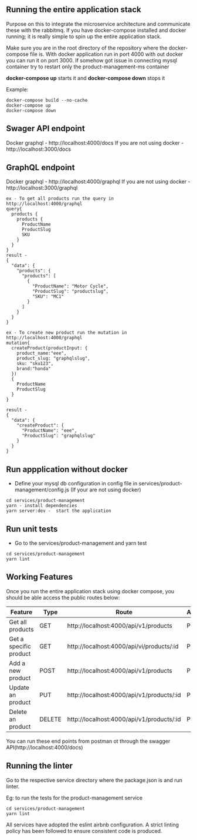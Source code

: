 ## Running the entire application stack
Purpose on this to integrate the microservice architecture and communicate these with the rabbitmq. 
If you have docker-compose installed and docker running; it is really simple to spin up the entire application stack.

Make sure you are in the root directory of the repository where the docker-compose file is.
With docker application run in port 4000 with out docker you can run it on port 3000. 
If somehow got issue in connecting mysql container try to restart only the product-management-ms container

**docker-compose up** starts it and **docker-compose down** stops it

Example:

```
docker-compose build --no-cache
docker-compose up
docker-compose down

```

## Swager API endpoint
Docker graphql - http://localhost:4000/docs
If you are not using docker - http://localhost:3000/docs

## GraphQL endpoint
Docker graphql - http://localhost:4000/graphql
If you are not using docker - http://localhost:3000/graphql


```
ex - To get all products run the query in   http://localhost:4000/graphql
query{
  products {
    products {
      ProductName
      ProductSlug
      SKU
    }
  }
}
result - 
{
  "data": {
    "products": {
      "products": [
        {
          "ProductName": "Motor Cycle",
          "ProductSlug": "productslug",
          "SKU": "MC1"
        }
      ]
    }
  }
}

ex - To create new product run the mutation in   http://localhost:4000/graphql
mutation{
  createProduct(productInput: {
    product_name:"eee",
    product_slug: "graphqlslug",
    sku: "sku123",
    brand:"honda"
  })
  {
  	ProductName
    ProductSlug
  }
}

result - 
{
  "data": {
    "createProduct": {
      "ProductName": "eee",
      "ProductSlug": "graphqlslug"
    }
  }
}

```

## Run appplication without docker
* Define your mysql db configuration in config file in services/product-management/config.js (If your are not using docker)
```
cd services/product-management
yarn - install dependencies
yarn server:dev -  start the application
```


## Run unit tests
* Go to the  services/product-management and yarn test

```
cd services/product-management
yarn lint
```


## Working Features

Once you run the entire application stack using docker compose, you should be able access the public routes below:

Feature | Type | Route | Access
------------ | ------------- | ------------- | -------------
Get all products | GET | http://localhost:4000/api/v1/products | Public
Get a specific product | GET | http://localhost:4000/api/vi/products/:id | Public
Add a new product | POST | http://localhost:4000/api/v1/products | Public
Update an product | PUT | http://localhost:4000/api/v1/products/:id | Public
Delete an product | DELETE | http://localhost:4000/api/v1/products/:id | Public

You can run these end points from postman ot through the swagger API(http://localhost:4000/docs)


## Running the linter

Go to the respective service directory where the package.json is and run linter.

Eg: to run the tests for the product-management service

```
cd services/product-management
yarn lint
```

All services have adopted the eslint airbnb configuration. A strict linting policy has been followed to ensure consistent code is produced.


